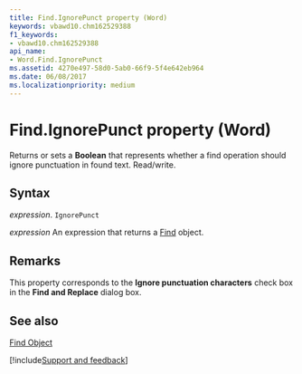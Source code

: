 ```yaml
---
title: Find.IgnorePunct property (Word)
keywords: vbawd10.chm162529388
f1_keywords:
- vbawd10.chm162529388
api_name:
- Word.Find.IgnorePunct
ms.assetid: 4270e497-58d0-5ab0-66f9-5f4e642eb964
ms.date: 06/08/2017
ms.localizationpriority: medium
---
```



# Find.IgnorePunct property (Word)

Returns or sets a **Boolean** that represents whether a find operation should ignore punctuation in found text. Read/write.


## Syntax

_expression_. `IgnorePunct`

 _expression_ An expression that returns a [Find](./Word.Find.md) object.


## Remarks

This property corresponds to the **Ignore punctuation characters** check box in the **Find and Replace** dialog box.


## See also


[Find Object](Word.Find.md)

[!include[Support and feedback](~/includes/feedback-boilerplate.md)]